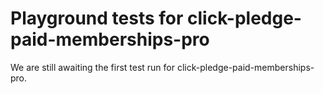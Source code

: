 # Playground tests for click-pledge-paid-memberships-pro
We are still awaiting the first test run for click-pledge-paid-memberships-pro.
